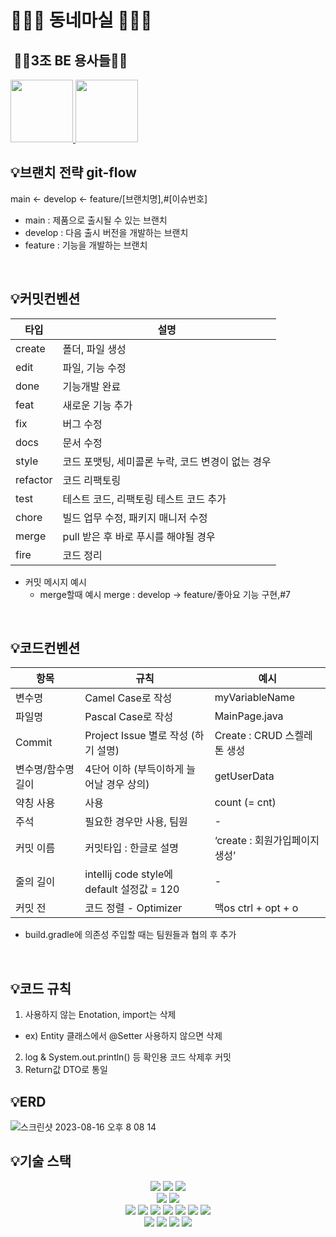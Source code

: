 # 🏃🏻‍♀️ 동네마실 🏃🏻‍♀️ 

##  💂🏻3조 BE 용사들💂🏻

<a href="https://github.com/junyoung93">
<img src="https://github.com/junyoung93.png" width="100" height="100"/>
</a>
<a href="https://github.com/codegyeon">
<img src="https://github.com/codegyeon.png" width="100" height="100"/>
</a>


<br>

## 💡브랜치 전략 git-flow

main ← develop ← feature/[브랜치명],#[이슈번호]

- main : 제품으로 출시될 수 있는 브랜치
- develop : 다음 출시 버전을 개발하는 브랜치
- feature : 기능을 개발하는 브랜치


<br>

## 💡커밋컨벤션

| 타입     | 설명                                              |
| -------- | ------------------------------------------------- |
| create   | 폴더, 파일 생성                                   |
| edit     | 파일, 기능 수정                                     |
| done     | 기능개발 완료                                     |
| feat     | 새로운 기능 추가                                   |
| fix      | 버그 수정                                         |
| docs     | 문서 수정                                         |
| style    | 코드 포맷팅, 세미콜론 누락, 코드 변경이 없는 경우         |
| refactor | 코드 리팩토링                                     |
| test     | 테스트 코드, 리팩토링 테스트 코드 추가                |
| chore    | 빌드 업무 수정, 패키지 매니저 수정                    |
| merge    | pull 받은 후 바로 푸시를 해야될 경우                |
| fire     | 코드 정리                                      |

- 커밋 메시지 예시
  - merge할때 예시 merge : develop → feature/좋아요 기능 구현,#7
  

<br>

## 💡코드컨벤션

| 항목                | 규칙                                     | 예시                           |
| ------------------- | ---------------------------------------- | ------------------------------ |
| 변수명              | Camel Case로 작성                        | myVariableName                 |
| 파일명              | Pascal Case로 작성                       | MainPage.java                   |
| Commit              | Project Issue 별로 작성 (하기 설명)      | Create : CRUD 스켈레톤 생성    |
| 변수명/함수명 길이  | 4단어 이하 (부득이하게 늘어날 경우 상의) | getUserData                    |
| 약칭 사용           | 사용                            | count (=  cnt)                |
| 주석                | 필요한 경우만 사용, 팀원                    | -                              |
| 커밋 이름           | 커밋타입 : 한글로 설명                   | ‘create : 회원가입페이지 생성’ |
| 줄의 길이          | intellij code style에 default 설정값 = 120       | -                             
| 커밋 전            | 코드 정렬 - Optimizer     | 맥os ctrl + opt + o       |
+ build.gradle에 의존성 주입할 때는 팀원들과 협의 후 추가

<br>

## 💡코드 규칙
1. 사용하지 않는 Enotation, import는 삭제
  - ex) Entity 클래스에서 @Setter 사용하지 않으면 삭제
2. log & System.out.println() 등 확인용 코드 삭제후 커밋
3. Return값 DTO로 통일 

## 💡ERD

![스크린샷 2023-08-16 오후 8 08 14](https://github.com/DongneMashil/dongnemashil-be/assets/128367271/0423f233-fb3d-4f85-b6c2-a4ebea4d9912)




## 💡기술 스택

<div align=center> 
  <img src="https://img.shields.io/badge/java-007396?style=for-the-badge&logo=java&logoColor=white"> 
  <img src="https://img.shields.io/badge/Redis-DC382D?style=for-the-badge&logo=Redis&logoColor=white">
  <img src="https://img.shields.io/badge/amazons3-5569A31?style=for-the-badge&logo=amazons3&logoColor=white">


  <br>
  
  <img src="https://img.shields.io/badge/mysql-4479A1?style=for-the-badge&logo=mysql&logoColor=white">
  <img src="https://img.shields.io/badge/springboot-6DB33F?style=for-the-badge&logo=springboot&logoColor=white">

  <br>
  
  
  <img src="https://img.shields.io/badge/spring-6DB33F?style=for-the-badge&logo=spring&logoColor=white"> 

  <img src="https://img.shields.io/badge/nginx-FCC624?style=for-the-badge&logo=nginx&logoColor=black"> 
<img src="https://img.shields.io/badge/amazonaws-232F3E?style=for-the-badge&logo=amazonaws&logoColor=white">
<img src="https://img.shields.io/badge/amazonrds-527FFF?style=for-the-badge&logo=amazonrds&logoColor=white">
  <img src="https://img.shields.io/badge/apache tomcat-F8DC75?style=for-the-badge&logo=apachetomcat&logoColor=white">  
  <img src="https://img.shields.io/badge/springsecurity-00AF5C?style=for-the-badge&logo=springsecurity&logoColor=white">
  <img src="https://img.shields.io/badge/gradle-02303A?style=for-the-badge&logo=gradle&logoColor=white">

  <br>
<img src="https://img.shields.io/badge/github-181717?style=for-the-badge&logo=github&logoColor=white">
  <img src="https://img.shields.io/badge/swagger-85EA2D?style=for-the-badge&logo=swagger&logoColor=white">
<img src="https://img.shields.io/badge/githubactions-181717?style=for-the-badge&logo=githubactions&logoColor=white">
  <img src="https://img.shields.io/badge/gitignoredotio-F05032?style=for-the-badge&logo=gitignoredotio&logoColor=white">

  <br>
</div>

